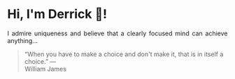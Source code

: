 # Hi, I'm Derrick 👋!
<p align="justify">I admire uniqueness and believe that a clearly focused mind can achieve anything...</p> 
<!-- #quote-start -->
<blockquote>&ldquo;When you have to make a choice and don't make it, that is in itself a choice.&rdquo; &mdash; <footer>William James</footer></blockquote>
<!-- #quote-end -->
